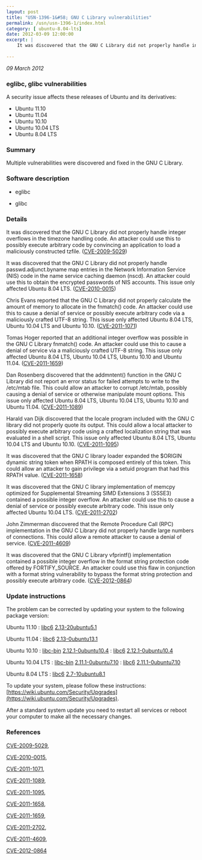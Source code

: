 ```yaml
---
layout: post
title: "USN-1396-1&#58; GNU C Library vulnerabilities"
permalink: /usn/usn-1396-1/index.html
category: [ ubuntu-8.04-lts]
date: 2012-03-09 12:00:00
excerpt: |
    It was discovered that the GNU C Library did not properly handle integer overflows in the timezone handling code. An attacker could use this to possibly execute arbitrary code by convincing an application to load a maliciously constructed tzfile. ([CVE-2009-5029](http://people.ubuntu.com/~ubuntu-security/cve/CVE-2009-5029))
    
--- 
```

 
 

*09 March 2012*

### eglibc, glibc vulnerabilities

A security issue affects these releases of Ubuntu and its derivatives:

* Ubuntu 11.10
* Ubuntu 11.04
* Ubuntu 10.10
* Ubuntu 10.04 LTS
* Ubuntu 8.04 LTS

### Summary

Multiple vulnerabilities were discovered and fixed in the GNU C Library. 

### Software description

* eglibc 

* glibc 

### Details

It was discovered that the GNU C Library did not properly handle integer overflows in the timezone handling code. An attacker could use this to possibly execute arbitrary code by convincing an application to load a maliciously constructed tzfile. ([CVE-2009-5029](http://people.ubuntu.com/~ubuntu-security/cve/CVE-2009-5029))

It was discovered that the GNU C Library did not properly handle passwd.adjunct.byname map entries in the Network Information Service (NIS) code in the name service caching daemon (nscd). An attacker could use this to obtain the encrypted passwords of NIS accounts. This issue only affected Ubuntu 8.04 LTS. ([CVE-2010-0015](http://people.ubuntu.com/~ubuntu-security/cve/CVE-2010-0015))

Chris Evans reported that the GNU C Library did not properly calculate the amount of memory to allocate in the fnmatch() code. An attacker could use this to cause a denial of service or possibly execute arbitrary code via a maliciously crafted UTF-8 string. This issue only affected Ubuntu 8.04 LTS, Ubuntu 10.04 LTS and Ubuntu 10.10. ([CVE-2011-1071](http://people.ubuntu.com/~ubuntu-security/cve/CVE-2011-1071))

Tomas Hoger reported that an additional integer overflow was possible in the GNU C Library fnmatch() code. An attacker could use this to cause a denial of service via a maliciously crafted UTF-8 string. This issue only affected Ubuntu 8.04 LTS, Ubuntu 10.04 LTS, Ubuntu 10.10 and Ubuntu 11.04. ([CVE-2011-1659](http://people.ubuntu.com/~ubuntu-security/cve/CVE-2011-1659))

Dan Rosenberg discovered that the addmntent() function in the GNU C Library did not report an error status for failed attempts to write to the /etc/mtab file. This could allow an attacker to corrupt /etc/mtab, possibly causing a denial of service or otherwise manipulate mount options. This issue only affected Ubuntu 8.04 LTS, Ubuntu 10.04 LTS, Ubuntu 10.10 and Ubuntu 11.04. ([CVE-2011-1089](http://people.ubuntu.com/~ubuntu-security/cve/CVE-2011-1089))

Harald van Dijk discovered that the locale program included with the GNU C library did not properly quote its output. This could allow a local attacker to possibly execute arbitrary code using a crafted localization string that was evaluated in a shell script. This issue only affected Ubuntu 8.04 LTS, Ubuntu 10.04 LTS and Ubuntu 10.10. ([CVE-2011-1095](http://people.ubuntu.com/~ubuntu-security/cve/CVE-2011-1095))

It was discovered that the GNU C library loader expanded the $ORIGIN dynamic string token when RPATH is composed entirely of this token. This could allow an attacker to gain privilege via a setuid program that had this RPATH value. ([CVE-2011-1658](http://people.ubuntu.com/~ubuntu-security/cve/CVE-2011-1658))

It was discovered that the GNU C library implementation of memcpy optimized for Supplemental Streaming SIMD Extensions 3 (SSSE3) contained a possible integer overflow. An attacker could use this to cause a denial of service or possibly execute arbitrary code. This issue only affected Ubuntu 10.04 LTS. ([CVE-2011-2702](http://people.ubuntu.com/~ubuntu-security/cve/CVE-2011-2702))

John Zimmerman discovered that the Remote Procedure Call (RPC) implementation in the GNU C Library did not properly handle large numbers of connections. This could allow a remote attacker to cause a denial of service. ([CVE-2011-4609](http://people.ubuntu.com/~ubuntu-security/cve/CVE-2011-4609))

It was discovered that the GNU C Library vfprintf() implementation contained a possible integer overflow in the format string protection code offered by FORTIFY_SOURCE. An attacker could use this flaw in conjunction with a format string vulnerability to bypass the format string protection and possibly execute arbitrary code. ([CVE-2012-0864](http://people.ubuntu.com/~ubuntu-security/cve/CVE-2012-0864)) 

### Update instructions

The problem can be corrected by updating your system to the following package version:

Ubuntu 11.10
 : [libc6](https://launchpad.net/ubuntu/+source/eglibc) <span> [2.13-20ubuntu5.1](https://launchpad.net/ubuntu/+source/eglibc/2.13-20ubuntu5.1) </span> 

Ubuntu 11.04
 : [libc6](https://launchpad.net/ubuntu/+source/eglibc) <span> [2.13-0ubuntu13.1](https://launchpad.net/ubuntu/+source/eglibc/2.13-0ubuntu13.1) </span> 

Ubuntu 10.10
 : [libc-bin](https://launchpad.net/ubuntu/+source/eglibc) <span> [2.12.1-0ubuntu10.4](https://launchpad.net/ubuntu/+source/eglibc/2.12.1-0ubuntu10.4) </span> 
 : [libc6](https://launchpad.net/ubuntu/+source/eglibc) <span> [2.12.1-0ubuntu10.4](https://launchpad.net/ubuntu/+source/eglibc/2.12.1-0ubuntu10.4) </span> 

Ubuntu 10.04 LTS
 : [libc-bin](https://launchpad.net/ubuntu/+source/eglibc) <span> [2.11.1-0ubuntu7.10](https://launchpad.net/ubuntu/+source/eglibc/2.11.1-0ubuntu7.10) </span> 
 : [libc6](https://launchpad.net/ubuntu/+source/eglibc) <span> [2.11.1-0ubuntu7.10](https://launchpad.net/ubuntu/+source/eglibc/2.11.1-0ubuntu7.10) </span> 

Ubuntu 8.04 LTS
 : [libc6](https://launchpad.net/ubuntu/+source/glibc) <span> [2.7-10ubuntu8.1](https://launchpad.net/ubuntu/+source/glibc/2.7-10ubuntu8.1) </span> 

To update your system, please follow these instructions: [https://wiki.ubuntu.com/Security/Upgrades](https://wiki.ubuntu.com/Security/Upgrades).

After a standard system update you need to restart all services or reboot your computer to make all the necessary changes. 

### References

 
 [CVE-2009-5029](http://people.ubuntu.com/~ubuntu-security/cve/CVE-2009-5029), 

 [CVE-2010-0015](http://people.ubuntu.com/~ubuntu-security/cve/CVE-2010-0015), 

 [CVE-2011-1071](http://people.ubuntu.com/~ubuntu-security/cve/CVE-2011-1071), 

 [CVE-2011-1089](http://people.ubuntu.com/~ubuntu-security/cve/CVE-2011-1089), 

 [CVE-2011-1095](http://people.ubuntu.com/~ubuntu-security/cve/CVE-2011-1095), 

 [CVE-2011-1658](http://people.ubuntu.com/~ubuntu-security/cve/CVE-2011-1658), 

 [CVE-2011-1659](http://people.ubuntu.com/~ubuntu-security/cve/CVE-2011-1659), 

 [CVE-2011-2702](http://people.ubuntu.com/~ubuntu-security/cve/CVE-2011-2702), 

 [CVE-2011-4609](http://people.ubuntu.com/~ubuntu-security/cve/CVE-2011-4609), 

 [CVE-2012-0864](http://people.ubuntu.com/~ubuntu-security/cve/CVE-2012-0864)
 

